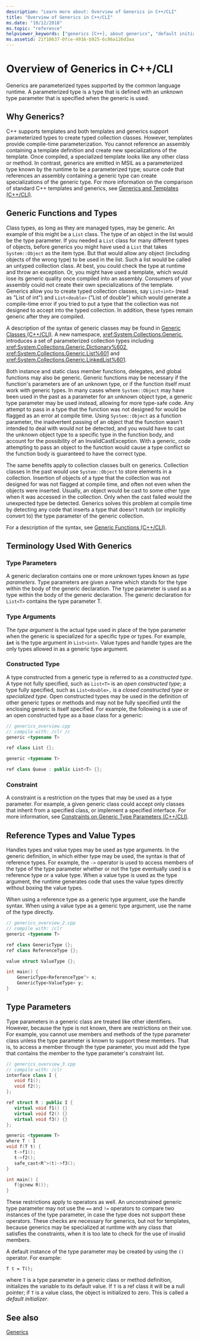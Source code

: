 ```yaml
---
description: "Learn more about: Overview of Generics in C++/CLI"
title: "Overview of Generics in C++/CLI"
ms.date: "10/12/2018"
ms.topic: "reference"
helpviewer_keywords: ["generics [C++], about generics", "default initializers [C++]", "type parameters [C++]", "constructed types", "type arguments [C++]", "constructed types, open [C++]", "open constructed types [C++]", "constructed types, closed [C++]"]
ms.assetid: 21f10637-0fce-4916-b925-6c86a126d3aa
---
```

# Overview of Generics in C++/CLI

Generics are parameterized types supported by the common language runtime. A parameterized type is a type that is defined with an unknown type parameter that is specified when the generic is used.

## Why Generics?

C++ supports templates and both templates and generics support parameterized types to create typed collection classes. However, templates provide compile-time parameterization. You cannot reference an assembly containing a template definition and create new specializations of the template. Once compiled, a specialized template looks like any other class or method. In contrast, generics are emitted in MSIL as a parameterized type known by the runtime to be a parameterized type; source code that references an assembly containing a generic type can create specializations of the generic type. For more information on the comparison of standard C++ templates and generics, see [Generics and Templates (C++/CLI)](generics-and-templates-visual-cpp.md).

## Generic Functions and Types

Class types, as long as they are managed types, may be generic. An example of this might be a `List` class. The type of an object in the list would be the type parameter. If you needed a `List` class for many different types of objects, before generics you might have used a `List` that takes `System::Object` as the item type. But that would allow any object (including objects of the wrong type) to be used in the list. Such a list would be called an untyped collection class. At best, you could check the type at runtime and throw an exception. Or, you might have used a template, which would lose its generic quality once compiled into an assembly. Consumers of your assembly could not create their own specializations of the template. Generics allow you to create typed collection classes, say `List<int>` (read as "List of int") and `List<double>` ("List of double") which would generate a compile-time error if you tried to put a type that the collection was not designed to accept into the typed collection. In addition, these types remain generic after they are compiled.

A description of the syntax of generic classes may be found in [Generic Classes (C++/CLI)](generic-classes-cpp-cli.md). A new namespace, <xref:System.Collections.Generic>, introduces a set of parameterized collection types including <xref:System.Collections.Generic.Dictionary%602>, <xref:System.Collections.Generic.List%601> and <xref:System.Collections.Generic.LinkedList%601>.

Both instance and static class member functions, delegates, and global functions may also be generic. Generic functions may be necessary if the function's parameters are of an unknown type, or if the function itself must work with generic types. In many cases where `System::Object` may have been used in the past as a parameter for an unknown object type, a generic type parameter may be used instead, allowing for more type-safe code. Any attempt to pass in a type that the function was not designed for would be flagged as an error at compile time. Using `System::Object` as a function parameter, the inadvertent passing of an object that the function wasn't intended to deal with would not be detected, and you would have to cast the unknown object type to a specific type in the function body, and account for the possibility of an InvalidCastException. With a generic, code attempting to pass an object to the function would cause a type conflict so the function body is guaranteed to have the correct type.

The same benefits apply to collection classes built on generics. Collection classes in the past would use `System::Object` to store elements in a collection. Insertion of objects of a type that the collection was not designed for was not flagged at compile time, and often not even when the objects were inserted. Usually, an object would be cast to some other type when it was accessed in the collection. Only when the cast failed would the unexpected type be detected. Generics solves this problem at compile time by detecting any code that inserts a type that doesn't match (or implicitly convert to) the type parameter of the generic collection.

For a description of the syntax, see [Generic Functions (C++/CLI)](generic-functions-cpp-cli.md).

## Terminology Used With Generics

### Type Parameters

A generic declaration contains one or more unknown types known as *type parameters*. Type parameters are given a name which stands for the type within the body of the generic declaration. The type parameter is used as a type within the body of the generic declaration. The generic declaration for `List<T>` contains the type parameter T.

### Type Arguments

The *type argument* is the actual type used in place of the type parameter when the generic is specialized for a specific type or types. For example, **`int`** is the type argument in `List<int>`. Value types and handle types are the only types allowed in as a generic type argument.

### Constructed Type

A type constructed from a generic type is referred to as a *constructed type*. A type not fully specified, such as `List<T>` is an *open constructed type*; a type fully specified, such as `List<double>,` is a *closed constructed type* or *specialized type*. Open constructed types may be used in the definition of other generic types or methods and may not be fully specified until the enclosing generic is itself specified. For example, the following is a use of an open constructed type as a base class for a generic:

```cpp
// generics_overview.cpp
// compile with: /clr /c
generic <typename T>

ref class List {};

generic <typename T>

ref class Queue : public List<T> {};
```

### Constraint

A constraint is a restriction on the types that may be used as a type parameter. For example, a given generic class could accept only classes that inherit from a specified class, or implement a specified interface. For more information, see [Constraints on Generic Type Parameters (C++/CLI)](constraints-on-generic-type-parameters-cpp-cli.md).

## Reference Types and Value Types

Handles types and value types may be used as type arguments. In the generic definition, in which either type may be used, the syntax is that of reference types. For example, the `->` operator is used to access members of the type of the type parameter whether or not the type eventually used is a reference type or a value type. When a value type is used as the type argument, the runtime generates code that uses the value types directly without boxing the value types.

When using a reference type as a generic type argument, use the handle syntax. When using a value type as a generic type argument, use the name of the type directly.

```cpp
// generics_overview_2.cpp
// compile with: /clr
generic <typename T>

ref class GenericType {};
ref class ReferenceType {};

value struct ValueType {};

int main() {
    GenericType<ReferenceType^> x;
    GenericType<ValueType> y;
}
```

## Type Parameters

Type parameters in a generic class are treated like other identifiers. However, because the type is not known, there are restrictions on their use. For example, you cannot use members and methods of the type parameter class unless the type parameter is known to support these members. That is, to access a member through the type parameter, you must add the type that contains the member to the type parameter's constraint list.

```cpp
// generics_overview_3.cpp
// compile with: /clr
interface class I {
   void f1();
   void f2();
};

ref struct R : public I {
   virtual void f1() {}
   virtual void f2() {}
   virtual void f3() {}
};

generic <typename T>
where T : I
void f(T t) {
   t->f1();
   t->f2();
   safe_cast<R^>(t)->f3();
}

int main() {
   f(gcnew R());
}
```

These restrictions apply to operators as well. An unconstrained generic type parameter may not use the `==` and `!=` operators to compare two instances of the type parameter, in case the type does not support these operators. These checks are necessary for generics, but not for templates, because generics may be specialized at runtime with any class that satisfies the constraints, when it is too late to check for the use of invalid members.

A default instance of the type parameter may be created by using the `()` operator. For example:

`T t = T();`

where `T` is a type parameter in a generic class or method definition, initializes the variable to its default value. If `T` is a ref class it will be a null pointer; if `T` is a value class, the object is initialized to zero. This is called a *default initializer*.

## See also

[Generics](generics-cpp-component-extensions.md)
